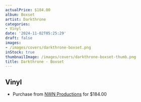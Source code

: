 ```yaml
---
actualPrice: $184.00
album: Boxset
artist: Darkthrone
categories:
- Vinyl
date: '2024-11-02T05:25:29'
draft: false
images:
- /images/covers/darkthrone-boxset.png
inStock: true
thumbnailImage: /images/covers/darkthrone-boxset-thumb.png
title: Darkthrone - Boxset
---
```


## Vinyl
* Purchase from [NWN Productions](http://shop.nwnprod.com/index.php?route=product/product&path=75&product_id=56754&sort=pd.name&order=ASC) for $184.00
